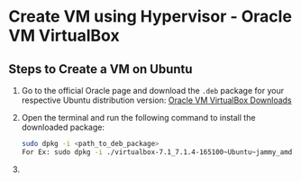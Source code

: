# Create VM using Hypervisor - Oracle VM VirtualBox

## Steps to Create a VM on Ubuntu

1. Go to the official Oracle page and download the `.deb` package for your respective Ubuntu distribution version:
   [Oracle VM VirtualBox Downloads](https://www.oracle.com/in/virtualization/technologies/vm/downloads/virtualbox-downloads.html)

2. Open the terminal and run the following command to install the downloaded package:
   ```bash
   sudo dpkg -i <path_to_deb_package>
   For Ex: sudo dpkg -i ./virtualbox-7.1_7.1.4-165100~Ubuntu~jammy_amd64.deb

3. 

